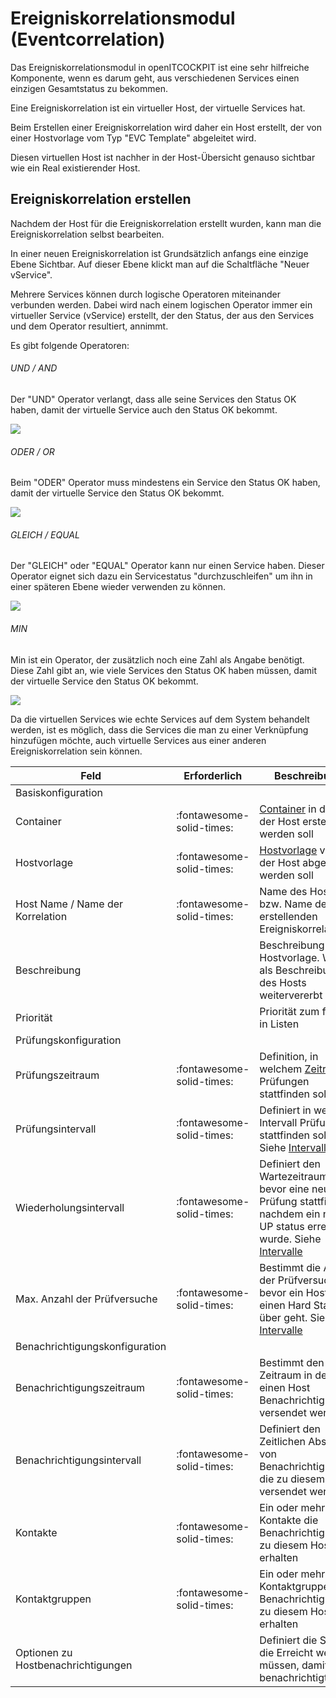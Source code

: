 # Ereigniskorrelationsmodul (Eventcorrelation)

Das Ereigniskorrelationsmodul in openITCOCKPIT ist eine sehr hilfreiche Komponente, wenn es darum geht, aus verschiedenen Services einen einzigen Gesamtstatus zu bekommen.

Eine Ereigniskorrelation ist ein virtueller Host, der virtuelle Services hat.

Beim Erstellen einer Ereigniskorrelation wird daher ein Host erstellt, der von einer Hostvorlage vom Typ "EVC Template" abgeleitet wird.

Diesen virtuellen Host ist nachher in der Host-Übersicht genauso sichtbar wie ein Real existierender Host.

## Ereigniskorrelation erstellen

Nachdem der Host für die Ereigniskorrelation erstellt wurden, kann man die Ereigniskorrelation selbst bearbeiten.

In einer neuen Ereigniskorrelation ist Grundsätzlich anfangs eine einzige Ebene Sichtbar. Auf dieser Ebene klickt man auf die Schaltfläche "Neuer vService".

Mehrere Services können durch logische Operatoren miteinander verbunden werden. Dabei wird nach einem logischen Operator immer ein virtueller Service (vService) erstellt, der den Status, der aus den Services und dem Operator resultiert, annimmt.

Es gibt folgende Operatoren:

###### UND / AND

Der "UND" Operator verlangt, dass alle seine Services den Status OK haben, damit der virtuelle Service auch den Status OK bekommt.

![](/images/EVC-andOperator.png)

###### ODER / OR

Beim "ODER" Operator muss mindestens ein Service den Status OK haben, damit der virtuelle Service den Status OK bekommt.

![](/images/EVC-orOperator.png)

###### GLEICH / EQUAL

Der "GLEICH" oder "EQUAL" Operator kann nur einen Service haben. Dieser Operator eignet sich dazu ein Servicestatus "durchzuschleifen" um ihn in einer späteren Ebene wieder verwenden zu können.

![](/images/EVC-eqOperator.png)

###### MIN

Min ist ein Operator, der zusätzlich noch eine Zahl als Angabe benötigt. Diese Zahl gibt an, wie viele Services den Status OK haben müssen, damit der virtuelle Service den Status OK bekommt.

![](/images/EVC-min2Operator.png)

Da die virtuellen Services wie echte Services auf dem System behandelt werden, ist es möglich, dass die Services die man zu einer Verknüpfung hinzufügen möchte, auch virtuelle Services aus einer anderen Ereigniskorrelation sein können.


| Feld | Erforderlich | Beschreibung |
|---|---|---|
|Basiskonfiguration|
| Container | :fontawesome-solid-times: | [Container](../container/#container) in dem der Host erstellt werden soll |
| Hostvorlage | :fontawesome-solid-times: | [Hostvorlage](#hostvorlagen) von der der Host abgeleitet werden soll |
| Host Name / Name der Korrelation | :fontawesome-solid-times: | Name des Hosts bzw. Name der zu erstellenden Ereigniskorrelation |
| Beschreibung |  | Beschreibung der Hostvorlage. Wird als Beschreibung des Hosts weitervererbt |
| Priorität |  | Priorität zum filtern in Listen |
| Prüfungskonfiguration |
| Prüfungszeitraum | :fontawesome-solid-times: | Definition, in welchem [Zeitraum](../timeperiods/) Prüfungen stattfinden sollen |
| Prüfungsintervall | :fontawesome-solid-times: | Definiert in welchem Intervall Prüfungen stattfinden sollen. Siehe [Intervalle](#intervalle) |
| Wiederholungsintervall | :fontawesome-solid-times: | Definiert den Wartezeitraum bevor eine neue Prüfung stattfindet, nachdem ein nicht UP status erreicht wurde. Siehe [Intervalle](#intervalle) |
| Max. Anzahl der Prüfversuche | :fontawesome-solid-times: | Bestimmt die Anzahl der Prüfversuche, bevor ein Host in einen Hard State über geht. Siehe [Intervalle](#intervalle) |
| Benachrichtigungskonfiguration |
| Benachrichtigungszeitraum | :fontawesome-solid-times: | Bestimmt den Zeitraum in dem für einen Host Benachrichtigungen versendet werden. |
| Benachrichtigungsintervall | :fontawesome-solid-times: | Definiert den Zeitlichen Abstand von Benachrichtigungen, die zu diesem Host versendet werden |
| Kontakte | :fontawesome-solid-times: | Ein oder mehrere Kontakte die Benachrichtigungen zu diesem Host erhalten |
| Kontaktgruppen | :fontawesome-solid-times: | Ein oder mehrere Kontaktgruppen die Benachrichtigungen zu diesem Host erhalten |
| Optionen zu Hostbenachrichtigungen |  | Definiert die Status die Erreicht werden müssen, damit benachrichtigt wird |